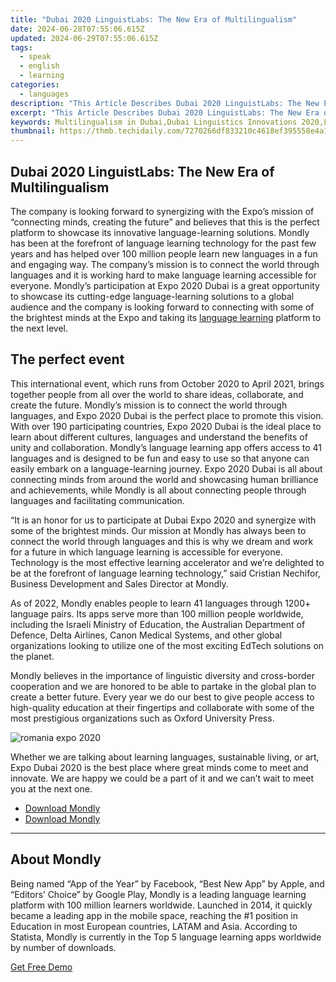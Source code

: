 ```yaml
---
title: "Dubai 2020 LinguistLabs: The New Era of Multilingualism"
date: 2024-06-28T07:55:06.615Z
updated: 2024-06-29T07:55:06.615Z
tags:
  - speak
  - english
  - learning
categories:
  - languages
description: "This Article Describes Dubai 2020 LinguistLabs: The New Era of Multilingualism"
excerpt: "This Article Describes Dubai 2020 LinguistLabs: The New Era of Multilingualism"
keywords: Multilingualism in Dubai,Dubai Linguistics Innovations 2020,Language Technology Advancements Dubai,Linguistic Education & Dubai,Dubai Multilingual Services Trends,Language Translation Solutions Dubai 2020,Dubai's New Linguistic Era
thumbnail: https://thmb.techidaily.com/7270266df833210c4618ef395558e4a1dd14a566be785a358865debf94836fef.jpg
---
```


## Dubai 2020 LinguistLabs: The New Era of Multilingualism

 The company is looking forward to synergizing with the Expo’s mission of “connecting minds, creating the future” and believes that this is the perfect platform to showcase its innovative language-learning solutions. Mondly has been at the forefront of language learning technology for the past few years and has helped over 100 million people learn new languages in a fun and engaging way. The company’s mission is to connect the world through languages and it is working hard to make language learning accessible for everyone. Mondly’s participation at Expo 2020 Dubai is a great opportunity to showcase its cutting-edge language-learning solutions to a global audience and the company is looking forward to connecting with some of the brightest minds at the Expo and taking its [language learning](https://shop.mondly.com/affiliate.php?ACCOUNT=ATISTUDI&AFFILIATE=108875&PATH=https://www.mondly.com?AFFILIATE=108875) platform to the next level.

## **The perfect event**

 This international event, which runs from October 2020 to April 2021, brings together people from all over the world to share ideas, collaborate, and create the future. Mondly’s mission is to connect the world through languages, and Expo 2020 Dubai is the perfect place to promote this vision. With over 190 participating countries, Expo 2020 Dubai is the ideal place to learn about different cultures, languages and understand the benefits of unity and collaboration. Mondly’s language learning app offers access to 41 languages and is designed to be fun and easy to use so that anyone can easily embark on a language-learning journey. Expo 2020 Dubai is all about connecting minds from around the world and showcasing human brilliance and achievements, while Mondly is all about connecting people through languages and facilitating communication.

 “It is an honor for us to participate at Dubai Expo 2020 and synergize with some of the brightest minds. Our mission at Mondly has always been to connect the world through languages and this is why we dream and work for a future in which language learning is accessible for everyone. Technology is the most effective learning accelerator and we’re delighted to be at the forefront of language learning technology,” said Cristian Nechifor, Business Development and Sales Director at Mondly.

 As of 2022, Mondly enables people to learn 41 languages through 1200+ language pairs. Its apps serve more than 100 million people worldwide, including the Israeli Ministry of Education, the Australian Department of Defence, Delta Airlines, Canon Medical Systems, and other global organizations looking to utilize one of the most exciting EdTech solutions on the planet.

 Mondly believes in the importance of linguistic diversity and cross-border cooperation and we are honored to be able to partake in the global plan to create a better future. Every year we do our best to give people access to high-quality education at their fingertips and collaborate with some of the most prestigious organizations such as Oxford University Press.

![romania expo 2020](https://edge.mondly.com/blog/wp-content/uploads/2022/03/mondly-expo-dubai.jpg "Mondly Brings The Future Of Language Learning At Expo 2020 Dubai 2")

 Whether we are talking about learning languages, sustainable living, or art, Expo Dubai 2020 is the best place where great minds come to meet and innovate. We are happy we could be a part of it and we can’t wait to meet you at the next one.

* [Download Mondly](https://www.facebook.com/sharer/sharer.php?u=https%3A%2F%2Fwww.mondly.com%2Fblog%2Fmondly-expo-2020-dubai%2F&t=Mondly+Brings+the+Future+of+Language+Learning+at+Expo+2020+Dubai "Share on Facebook")
* [Download Mondly](https://shop.mondly.com/affiliate.php?ACCOUNT=ATISTUDI&AFFILIATE=108875&PATH=https://www.mondly.com?AFFILIATE=108875)

---

## About Mondly

 Being named “App of the Year” by Facebook, “Best New App” by Apple, and “Editors’ Choice” by Google Play, Mondly is a leading language learning platform with 100 million learners worldwide. Launched in 2014, it quickly became a leading app in the mobile space, reaching the #1 position in Education in most European countries, LATAM and Asia. According to Statista, Mondly is currently in the Top 5 language learning apps worldwide by number of downloads.

[Get Free Demo](https://shop.mondly.com/affiliate.php?ACCOUNT=ATISTUDI&AFFILIATE=108875&PATH=https://www.mondly.com?AFFILIATE=108875)

<ins class="adsbygoogle"
     style="display:block"
     data-ad-format="autorelaxed"
     data-ad-client="ca-pub-7571918770474297"
     data-ad-slot="1223367746"></ins>



<ins class="adsbygoogle"
     style="display:block"
     data-ad-client="ca-pub-7571918770474297"
     data-ad-slot="8358498916"
     data-ad-format="auto"
     data-full-width-responsive="true"></ins>


